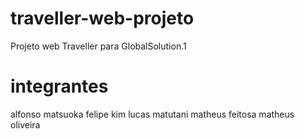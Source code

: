 # traveller-web-projeto
Projeto web Traveller para GlobalSolution.1

# integrantes
alfonso matsuoka
felipe kim
lucas matutani
matheus feitosa
matheus oliveira
